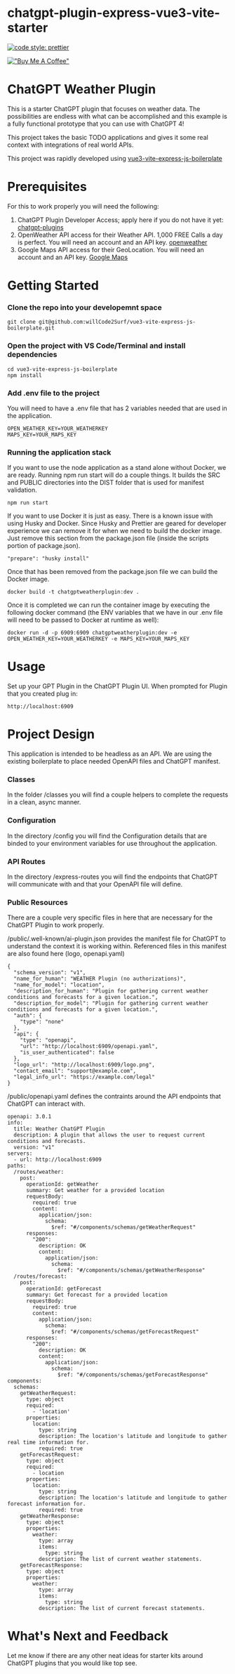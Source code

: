 # chatgpt-plugin-express-vue3-vite-starter

[![code style: prettier](https://img.shields.io/badge/code_style-prettier-ff69b4.svg?style=flat-square)](https://github.com/prettier/prettier)

[!["Buy Me A Coffee"](https://www.buymeacoffee.com/assets/img/custom_images/orange_img.png)](https://www.buymeacoffee.com/willcode)

# ChatGPT Weather Plugin

This is a starter ChatGPT plugin that focuses on weather data. The possibilities are endless with what can be accomplished and this example is a fully functional prototype that you can use with ChatGPT 4!

This project takes the basic TODO applications and gives it some real context with integrations of real world APIs.

This project was rapidly developed using [vue3-vite-express-js-boilerplate](https://github.com/willCode2Surf/vue3-vite-express-js-boilerplate)

# Prerequisites

For this to work properly you will need the following:

1.  ChatGPT Plugin Developer Access; apply here if you do not have it yet: [chatgpt-plugins](https://openai.com/blog/chatgpt-plugins)
2.  OpenWeather API access for their Weather API. 1,000 FREE Calls a day is perfect. You will need an account and an API key. [openweather](https://openweathermap.org/api)
3.  Google Maps API access for their GeoLocation. You will need an account and an API key. [Google Maps](https://developers.google.com/maps/documentation/geolocation/get-api-key)

# Getting Started

### Clone the repo into your developemnt space

```
git clone git@github.com:willCode2Surf/vue3-vite-express-js-boilerplate.git
```

### Open the project with VS Code/Terminal and install dependencies

```
cd vue3-vite-express-js-boilerplate
npm install
```

### Add .env file to the project

You will need to have a .env file that has 2 variables needed that are used in the application.

```
OPEN_WEATHER_KEY=YOUR_WEATHERKEY
MAPS_KEY=YOUR_MAPS_KEY
```

### Running the application stack

If you want to use the node application as a stand alone without Docker, we are ready. Running npm run start will do a couple things. It builds the SRC and PUBLIC directories into the DIST folder that is used for manifest validation.

```
npm run start
```

If you want to use Docker it is just as easy. There is a known issue with using Husky and Docker. Since Husky and Prettier are geared for developer experience we can remove it for when we need to build the docker image. Just remove this section from the package.json file (inside the scripts portion of package.json).

```
"prepare": "husky install"
```

Once that has been removed from the package.json file we can build the Docker image.

```
docker build -t chatgptweatherplugin:dev .
```

Once it is completed we can run the container image by executing the following docker command (the ENV variables that we have in our .env file will need to be passed to Docker at runtime as well):

```
docker run -d -p 6909:6909 chatgptweatherplugin:dev -e OPEN_WEATHER_KEY=YOUR_WEATHERKEY -e MAPS_KEY=YOUR_MAPS_KEY
```

# Usage

Set up your GPT Plugin in the ChatGPT Plugin UI.
When prompted for Plugin that you created plug in:

```
http://localhost:6909
```

# Project Design

This application is intended to be headless as an API. We are using the existing boilerplate to place needed OpenAPI files and ChatGPT manifest.

### Classes

In the folder /classes you will find a couple helpers to complete the requests in a clean, async manner.

### Configuration

In the directory /config you will find the Configuration details that are binded to your environment variables for use throughout the application.

### API Routes

In the directory /express-routes you will find the endpoints that ChatGPT will communicate with and that your OpenAPI file will define.

### Public Resources

There are a couple very specific files in here that are necessary for the ChatGPT Plugin to work properly.

/public/.well-known/ai-plugin.json provides the manifest file for ChatGPT to understand the context it is working within. Referenced files in this manifest are also found here (logo, openapi.yaml)

```
{
  "schema_version": "v1",
  "name_for_human": "WEATHER Plugin (no authorizations)",
  "name_for_model": "location",
  "description_for_human": "Plugin for gathering current weather conditions and forecasts for a given location.",
  "description_for_model": "Plugin for gathering current weather conditions and forecasts for a given location.",
  "auth": {
    "type": "none"
  },
  "api": {
    "type": "openapi",
    "url": "http://localhost:6909/openapi.yaml",
    "is_user_authenticated": false
  },
  "logo_url": "http://localhost:6909/logo.png",
  "contact_email": "support@example.com",
  "legal_info_url": "https://example.com/legal"
}
```

/public/openapi.yaml defines the contraints around the API endpoints that ChatGPT can interact with.

```
openapi: 3.0.1
info:
  title: Weather ChatGPT Plugin
  description: A plugin that allows the user to request current conditions and forecasts.
  version: "v1"
servers:
  - url: http://localhost:6909
paths:
  /routes/weather:
    post:
      operationId: getWeather
      summary: Get weather for a provided location
      requestBody:
        required: true
        content:
          application/json:
            schema:
              $ref: "#/components/schemas/getWeatherRequest"
      responses:
        "200":
          description: OK
          content:
            application/json:
              schema:
                $ref: "#/components/schemas/getWeatherResponse"
  /routes/forecast:
    post:
      operationId: getForecast
      summary: Get forecast for a provided location
      requestBody:
        required: true
        content:
          application/json:
            schema:
              $ref: "#/components/schemas/getForecastRequest"
      responses:
        "200":
          description: OK
          content:
            application/json:
              schema:
                $ref: "#/components/schemas/getForecastResponse"
components:
  schemas:
    getWeatherRequest:
      type: object
      required:
        - 'location'
      properties:
        location:
          type: string
          description: The location's latitude and longitude to gather real time information for.
          required: true
    getForecastRequest:
      type: object
      required:
        - location
      properties:
        location:
          type: string
          description: The location's latitude and longitude to gather forecast information for.
          required: true
    getWeatherResponse:
      type: object
      properties:
        weather:
          type: array
          items:
            type: string
          description: The list of current weather statements.
    getForecastResponse:
      type: object
      properties:
        weather:
          type: array
          items:
            type: string
          description: The list of current forecast statements.
```

# What's Next and Feedback

Let me know if there are any other neat ideas for starter kits around ChatGPT plugins that you would like top see.
